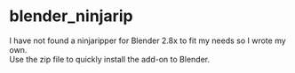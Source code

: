 # blender_ninjarip
I have not found a ninjaripper for Blender 2.8x to fit my needs so I wrote my own.<br>
Use the zip file to quickly install the add-on to Blender.
